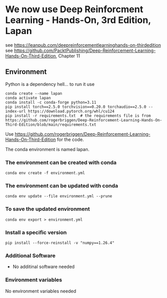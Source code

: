 # We now use Deep Reinforcment Learning - Hands-On, 3rd Edition, Lapan

see <https://leanpub.com/deepreinforcementlearninghands-on-thirdedition>
see <https://github.com/PacktPublishing/Deep-Reinforcement-Learning-Hands-On-Third-Edition>, Chapter 11

## Environment

Python is a dependency hell... to run it use

````shell
conda create --name lapan
conda activate lapan
conda install -c conda-forge python=3.11
pip install torch==2.5.0 torchvision==0.20.0 torchaudio==2.5.0 --index-url https://download.pytorch.org/whl/cu124
pip install -r requirements.txt  # the requirements file is from https://github.com/rogerbriggen/Deep-Reinforcement-Learning-Hands-On-Third-Edition/blob/main/requirements.txt
````

Use <https://github.com/rogerbriggen/Deep-Reinforcement-Learning-Hands-On-Third-Edition> for the code.

The conda environment is named lapan.

### The environment can be created with conda

````shell
conda env create -f environment.yml
````

### The environment can be updated with conda

````shell
conda env update --file environment.yml --prune
````

### To save the updated environment

````shell
conda env export > environment.yml
````

### Install a specific version

````shell
pip install --force-reinstall -v "numpy==1.26.4"
````

### Additional Software

- No additinal software needed

### Environment variables

No environment variables needed
